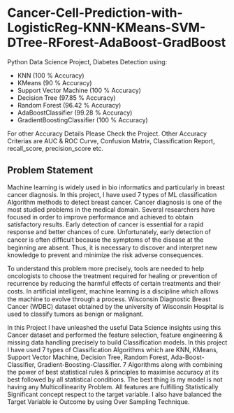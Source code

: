 # Cancer-Cell-Prediction-with-LogisticReg-KNN-KMeans-SVM-DTree-RForest-AdaBoost-GradBoost
Python Data Science Project, Diabetes Detection using:

- KNN (100 % Accuracy)
- KMeans (90 % Accuracy)
- Support Vector Machine (100 % Accuracy)
- Decision Tree (97.85 % Accuracy)
- Random Forest (96.42 % Accuracy)
- AdaBoostClassifier (99.28 % Accuracy)
- GradientBoostingClassifier (100 % Accuracy)

For other Accuracy Details Please Check the Project. Other Accuracy Criterias are AUC & ROC Curve, Confusion Matrix, Classification Report, recall_score, precision_score etc.

## Problem Statement
Machine learning is widely used in bio informatics and particularly in breast cancer diagnosis. In this project, I have used 7 types of ML classification Algorithm methods to detect breast cancer. Cancer diagnosis is one of the most studied problems in the medical domain. Several researchers have focused in order to improve performance and achieved to obtain satisfactory results. Early detection of cancer is essential for a rapid response and better chances of cure. Unfortunately, early detection of cancer is often difﬁcult because the symptoms of the disease at the beginning are absent. Thus, it is necessary to discover and interpret new knowledge to prevent and minimize the risk adverse consequences.

To understand this problem more precisely, tools are needed to help oncologists to choose the treatment required for healing or prevention of recurrence by reducing the harmful effects of certain treatments and their costs. In artiﬁcial intelligent, machine learning is a discipline which allows the machine to evolve through a process. Wisconsin Diagnostic Breast Cancer (WDBC) dataset obtained by the university of Wisconsin Hospital is used to classify tumors as benign or malignant.

In this Project I have unleashed the useful Data Science insights using this Cancer dataset and performed the feature selection, feature engineering & missing data handling precisely to build Classification models. In this project I have used 7 types of Classification Algorithms which are KNN, KMeans, Support Vector Machine, Decision Tree, Random Forest, Ada-Boost-Classifier, Gradient-Boosting-Classifier. 7 Algorithms along with combining the power of best statistical rules & principles to maximise accuracy at its best followed by all statistical conditions. The best thing is my model is not having any Multicollinearity Problem. All features are fulfilling Statistically Significant concept respect to the target variable. I also have balanced the Target Variable ie Outcome by using Over Sampling Technique.
